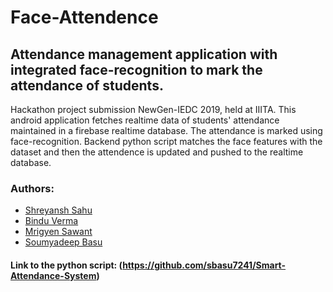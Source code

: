 # Face-Attendence

## Attendance management application with integrated face-recognition to mark the attendance of students.

Hackathon project submission NewGen-IEDC 2019, held at IIITA. This android application fetches realtime
data of students' attendance maintained in a firebase realtime database. The attendance is marked using 
face-recognition. Backend python script matches the face features with the dataset and then the attendence
is updated and pushed to the realtime database.

### Authors:
- [Shreyansh Sahu](https://github.com/23nobody)
- [Bindu Verma](https://github.com/BinduVerma123)
- [Mrigyen Sawant](https://github.com/Mrigyen)
- [Soumyadeep Basu](https://github.com/sbasu7241)

#### Link to the python script: (https://github.com/sbasu7241/Smart-Attendance-System)

